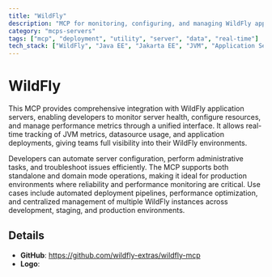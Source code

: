 ```yaml
---
title: "WildFly"
description: "MCP for monitoring, configuring, and managing WildFly application server resources and performance."
category: "mcps-servers"
tags: ["mcp", "deployment", "utility", "server", "data", "real-time"]
tech_stack: ["WildFly", "Java EE", "Jakarta EE", "JVM", "Application Server"]
---
```


# WildFly

This MCP provides comprehensive integration with WildFly application servers, enabling developers to monitor server health, configure resources, and manage performance metrics through a unified interface. It allows real-time tracking of JVM metrics, datasource usage, and application deployments, giving teams full visibility into their WildFly environments.

Developers can automate server configuration, perform administrative tasks, and troubleshoot issues efficiently. The MCP supports both standalone and domain mode operations, making it ideal for production environments where reliability and performance monitoring are critical. Use cases include automated deployment pipelines, performance optimization, and centralized management of multiple WildFly instances across development, staging, and production environments.

## Details

- **GitHub**: https://github.com/wildfly-extras/wildfly-mcp
- **Logo**: 
